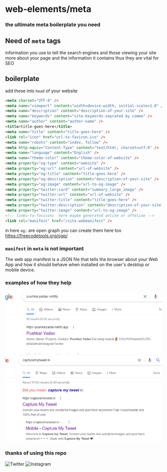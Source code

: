 # web-elements/meta

### the ultimate meta boilerplate you need

## Need of `meta` tags

information you use to tell the search engines and those viewing your site more about your page and the information it contains thus they are vital for SEO

## boilerplate

add these into `head` of your website

```html
<meta charset="UTF-8" />
<meta name="viewport" content="width=device-width, initial-scale=1.0" />
<meta name="description" content="description-of-your-site" />
<meta name="keywords" content="site-keywords-seprated by comma" />
<meta name="author" content="author-name" />
<title>title-goes-here</title>
<meta name="title" content="title-goes-here" />
<link rel="icon" href="url-to-favicon.ico" />
<meta name="robots" content="index, follow" />
<meta http-equiv="Content-Type" content="text/html; charset=utf-8" />
<meta name="language" content="English" />
<meta name="theme-color" content="theme-color-of-website" />
<meta property="og:type" content="website" />
<meta property="og:url" content="url-of-website" />
<meta property="og:title" content="title-goes-here" />
<meta property="og:description" content="description-of-your-site" />
<meta property="og:image" content="url-to-og-image" />
<meta property="twitter:card" content="summary_large_image" />
<meta property="twitter:url" content="url-of-website" />
<meta property="twitter:title" content="title-goes-here" />
<meta property="twitter:description" content="description-of-your-site" />
<meta property="twitter:image" content="url-to-og-image" />
<!-- links-to-favicons  here maybe generated online or offeline -->
<link rel="manifest" href="/site.webmanifest" />
```

in here `og:` are open graph
you can create them here too
https://freecodetools.org/ogp/

### `manifest` in `meta` is not important

The web app manifest is a JSON file that tells the browser about your Web App and how it should behave when installed on the user's desktop or mobile device.

### examples of how they help

<img src="./images/py.png" />
<img src="./images/vg.png" />

### thanks of using this repo

![Twitter](https://img.shields.io/badge/@pushkaryadav__-%231DA1F2.svg?logo=Twitter_=wheat)
![Instagram](https://img.shields.io/badge/@pushkaryadav__-%23E4405F.svg?logo=Instagram&logoColor=wheat)
